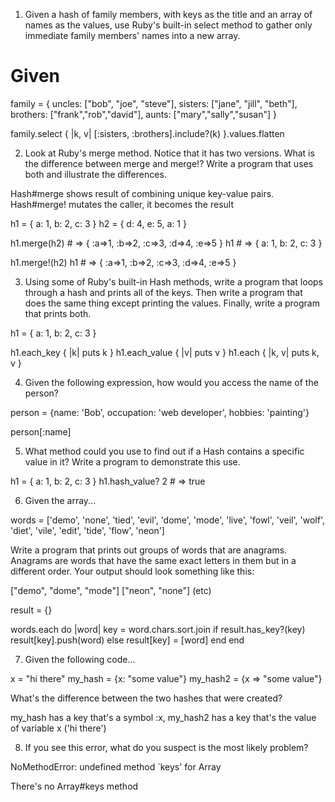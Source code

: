 1. Given a hash of family members, with keys as the title and an array of names as the values, use Ruby's built-in select method to gather only immediate family members' names into a new array.

  # Given

  family = {  uncles: ["bob", "joe", "steve"],
          sisters: ["jane", "jill", "beth"],
          brothers: ["frank","rob","david"],
          aunts: ["mary","sally","susan"]
        }

  family.select { |k, v| [:sisters, :brothers].include?(k) }.values.flatten

2. Look at Ruby's merge method. Notice that it has two versions. What is the difference between merge and merge!? Write a program that uses both and illustrate the differences.

  Hash#merge shows result of combining unique key-value pairs. Hash#merge! mutates the caller, it becomes the result

  h1 = { a: 1, b: 2, c: 3 }
  h2 = { d: 4, e: 5, a: 1 }

  h1.merge(h2) # => { :a=>1, :b=>2, :c=>3, :d=>4, :e=>5 }
  h1 # => { a: 1, b: 2, c: 3 }

  h1.merge!(h2)
  h1 # => { :a=>1, :b=>2, :c=>3, :d=>4, :e=>5 }

3. Using some of Ruby's built-in Hash methods, write a program that loops through a hash and prints all of the keys. Then write a program that does the same thing except printing the values. Finally, write a program that prints both.

  h1 = { a: 1, b: 2, c: 3 }

  h1.each_key { |k| puts k } 
  h1.each_value { |v| puts v }
  h1.each { |k, v| puts k, v }

4. Given the following expression, how would you access the name of the person?

person = {name: 'Bob', occupation: 'web developer', hobbies: 'painting'}

  person[:name]

5. What method could you use to find out if a Hash contains a specific value in it? Write a program to demonstrate this use.

  h1 = { a: 1, b: 2, c: 3 }
  h1.hash_value? 2 # => true

6. Given the array...

words =  ['demo', 'none', 'tied', 'evil', 'dome', 'mode', 'live',
          'fowl', 'veil', 'wolf', 'diet', 'vile', 'edit', 'tide',
          'flow', 'neon']

Write a program that prints out groups of words that are anagrams. Anagrams are words that have the same exact letters in them but in a different order. Your output should look something like this:

["demo", "dome", "mode"]
["neon", "none"]
(etc)

  result = {}

  words.each do |word|
    key = word.chars.sort.join
    if result.has_key?(key)
      result[key].push(word)
    else
      result[key] = [word]
    end
  end

7. Given the following code...

x = "hi there"
my_hash = {x: "some value"}
my_hash2 = {x => "some value"}

What's the difference between the two hashes that were created?

  my_hash has a key that's a symbol :x, my_hash2 has a key that's the value of variable x ('hi there')

8. If you see this error, what do you suspect is the most likely problem?

NoMethodError: undefined method `keys' for Array

There's no Array#keys method



